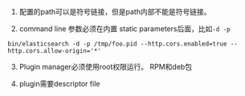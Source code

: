 1. 配置的path可以是符号链接，但是path内部不能是符号链接。

2. command line 参数必须在内置 static parameters后面，比如`-d -p`
```
bin/elasticsearch -d -p /tmp/foo.pid --http.cors.enabled=true --http.cors.allow-origin='*'
```

3. Plugin manager必须使用root权限运行。
   RPM和deb包

4. plugin需要descriptor file 


